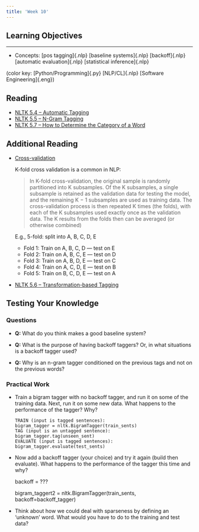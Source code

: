 ```yaml
---
title: 'Week 10'
---
```


## Learning Objectives
-------------------

*   Concepts:
    [pos tagging]{.nlp}
    [baseline systems]{.nlp}
    [backoff]{.nlp}
    [automatic evaluation]{.nlp}
    [statistical inference]{.nlp}

(color key: [Python/Programming]{.py} [NLP/CL]{.nlp} [Software Engineering]{.eng})

## Reading

*   [NLTK 5.4 – Automatic Tagging](http://www.nltk.org/book/ch05.html#automatic-tagging)
*   [NLTK 5.5 – N-Gram Tagging](http://www.nltk.org/book/ch05.html#n-gram-tagging)
*   [NLTK 5.7 – How to Determine the Category of a Word](http://www.nltk.org/book/ch05.html#how-to-determine-the-category-of-a-word)

## Additional Reading

*   [Cross-validation](https://en.wikipedia.org/wiki/Cross-validation_(statistics))

    K-fold cross validation is a common in NLP:

    > In K-fold cross-validation, the original sample is randomly partitioned
    into K subsamples. Of the K subsamples, a single subsample is retained as
    the validation data for testing the model, and the remaining K − 1
    subsamples are used as training data. The cross-validation process is then
    repeated K times (the folds), with each of the K subsamples used exactly
    once as the validation data. The K results from the folds then can be
    averaged (or otherwise combined)

    E.g., 5-fold: split into A, B, C, D, E

    *   Fold 1: Train on A, B, C, D — test on E
    *   Fold 2: Train on A, B, C, E — test on D
    *   Fold 3: Train on A, B, D, E — test on C
    *   Fold 4: Train on A, C, D, E — test on B
    *   Fold 5: Train on B, C, D, E — test on A
*   [NLTK 5.6 – Transformation-based Tagging](http://www.nltk.org/book/ch05.html#transformation-based-tagging)


## Testing Your Knowledge

### Questions

*   **Q:** What do you think makes a good baseline system?

*   **Q:** What is the purpose of having backoff taggers? Or, in what
situations is a backoff tagger used?

*   **Q:** Why is an n-gram tagger conditioned on the previous tags and not
on the previous words?


### Practical Work

*   Train a bigram tagger with no backoff tagger, and run it on some of the
training data. Next, run it on some new data. What happens to the performance
of the tagger? Why?

        TRAIN (input is tagged sentences):
        bigram_tagger = nltk.BigramTagger(train_sents)
        TAG (input is an untagged sentence):
        bigram_tagger.tag(unseen_sent)
        EVALUATE (input is tagged sentences):
        bigram_tagger.evaluate(test_sents)

*   Now add a backoff tagger (your choice) and try it again (build then
evaluate). What happens to the performance of the tagger this time and why?

    backoff = ???

    bigram\_taggert2 = nltk.BigramTagger(train\_sents, backoff=backoff\_tagger)

*   Think about how we could deal with sparseness by defining an ‘unknown’
word. What would you have to do to the training and test data?
